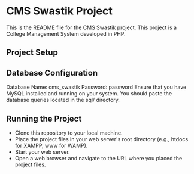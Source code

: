 # CMS Swastik Project
This is the README file for the CMS Swastik project. This project is a College Management System developed in PHP.

## Project Setup
## Database Configuration
Database Name: cms_swastik
Password: password
Ensure that you have MySQL installed and running on your system. You should paste the database queries located in the sql/ directory.

## Running the Project
- Clone this repository to your local machine.
- Place the project files in your web server's root directory (e.g., htdocs for XAMPP, www for WAMP).
- Start your web server.
- Open a web browser and navigate to the URL where you placed the project files.
